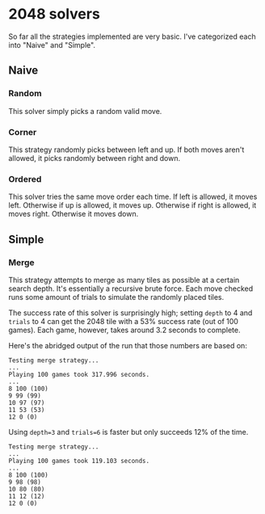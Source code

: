 # 2048 solvers

So far all the strategies implemented are very basic.
I've categorized each into "Naive" and "Simple".


## Naive

### Random
This solver simply picks a random valid move.


### Corner
This strategy randomly picks between left and up.
If both moves aren't allowed, it picks randomly between right and down.


### Ordered
This solver tries the same move order each time.
If left is allowed, it moves left.
Otherwise if up is allowed, it moves up.
Otherwise if right is allowed, it moves right.
Otherwise it moves down.


## Simple

### Merge
This strategy attempts to merge as many tiles as possible at a certain search depth.
It's essentially a recursive brute force.
Each move checked runs some amount of trials to simulate the randomly placed tiles.

The success rate of this solver is surprisingly high; setting `depth` to 4 and `trials` to 4 can get the 2048 tile with a 53% success rate (out of 100 games).
Each game, however, takes around 3.2 seconds to complete.

Here's the abridged output of the run that those numbers are based on:
```
Testing merge strategy...
...
Playing 100 games took 317.996 seconds.
...
8 100 (100)
9 99 (99)
10 97 (97)
11 53 (53)
12 0 (0)
```

Using `depth=3` and `trials=6` is faster but only succeeds 12% of the time.
```
Testing merge strategy...
...
Playing 100 games took 119.103 seconds.
...
8 100 (100)
9 98 (98)
10 80 (80)
11 12 (12)
12 0 (0)
```
